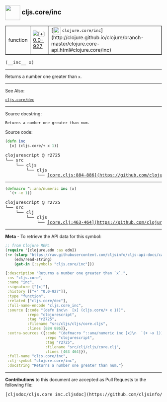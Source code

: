 ## <img width="48px" valign="middle" src="http://i.imgur.com/Hi20huC.png"> cljs.core/inc

 <table border="1">
<tr>

<td>function</td>
<td><a href="https://github.com/cljsinfo/cljs-api-docs/tree/0.0-927"><img valign="middle" alt="[+] 0.0-927" src="https://img.shields.io/badge/+-0.0--927-lightgrey.svg"></a> </td>
<td>
[<img height="24px" valign="middle" src="http://i.imgur.com/1GjPKvB.png"> <samp>clojure.core/inc</samp>](http://clojure.github.io/clojure/branch-master/clojure.core-api.html#clojure.core/inc)
</td>
</tr>
</table>

 <samp>
(__inc__ x)<br>
</samp>

---

Returns a number one greater than `x`.

---


See Also:

[`cljs.core/dec`](cljs.core_dec.md)<br>

---

Source docstring:

```
Returns a number one greater than num.
```

Source code:

```clj
(defn inc
  [x] (cljs.core/+ x 1))
```

 <pre>
clojurescript @ r2725
└── src
    └── cljs
        └── cljs
            └── <ins>[core.cljs:884-886](https://github.com/clojure/clojurescript/blob/r2725/src/cljs/cljs/core.cljs#L884-L886)</ins>
</pre>


---

```clj
(defmacro ^::ana/numeric inc [x]
  `(+ ~x 1))
```

 <pre>
clojurescript @ r2725
└── src
    └── clj
        └── cljs
            └── <ins>[core.clj:463-464](https://github.com/clojure/clojurescript/blob/r2725/src/clj/cljs/core.clj#L463-L464)</ins>
</pre>

---

__Meta__ - To retrieve the API data for this symbol:

```clj
;; from Clojure REPL
(require '[clojure.edn :as edn])
(-> (slurp "https://raw.githubusercontent.com/cljsinfo/cljs-api-docs/catalog/cljs-api.edn")
    (edn/read-string)
    (get-in [:symbols "cljs.core/inc"]))
```

```clj
{:description "Returns a number one greater than `x`.",
 :ns "cljs.core",
 :name "inc",
 :signature ["[x]"],
 :history [["+" "0.0-927"]],
 :type "function",
 :related ["cljs.core/dec"],
 :full-name-encode "cljs.core_inc",
 :source {:code "(defn inc\n  [x] (cljs.core/+ x 1))",
          :repo "clojurescript",
          :tag "r2725",
          :filename "src/cljs/cljs/core.cljs",
          :lines [884 886]},
 :extra-sources ({:code "(defmacro ^::ana/numeric inc [x]\n  `(+ ~x 1))",
                  :repo "clojurescript",
                  :tag "r2725",
                  :filename "src/clj/cljs/core.clj",
                  :lines [463 464]}),
 :full-name "cljs.core/inc",
 :clj-symbol "clojure.core/inc",
 :docstring "Returns a number one greater than num."}

```

---

__Contributions__ to this document are accepted as Pull Requests to the following file:

 <pre>
[cljsdoc/cljs.core_inc.cljsdoc](https://github.com/cljsinfo/cljs-api-docs/blob/master/cljsdoc/cljs.core_inc.cljsdoc)
</pre>

